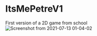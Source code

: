 # ItsMePetreV1
First version of a 2D game from school
![Screenshot from 2021-07-13 01-04-02](https://user-images.githubusercontent.com/46343725/125366542-8e6baf00-e376-11eb-9c9a-5d0795a84bd5.png)
